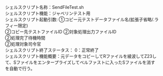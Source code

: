 シェルスクリプト名称：SendFileTest.sh  
シェルスクリプト機能：ジャベリンテスト用  
シェルスクリプト起動引数: ①コピー元テストデータファイル名(拡張子省略/.ラフィー限定)  
                        ②コピー先テストファイルID
                        ②対象処理出力ファイルID  
                        ②処理完了待機時間  
                        ②処理対象司令官  
シェルスクリプト終了ステータス：  0：正常終了  
シェルスクリプト機能概要：元データをコピーしてRファイルを綾波してZ23して、Sファイルをエンタープライズしてベルファストに入ったSファイルを消すを自動で行う。  
